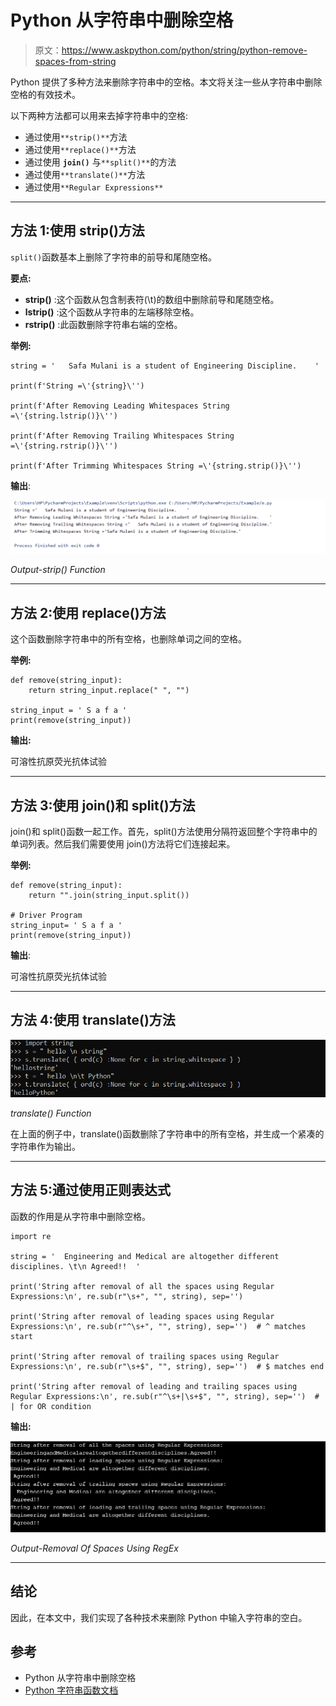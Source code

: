 # Python 从字符串中删除空格

> 原文：<https://www.askpython.com/python/string/python-remove-spaces-from-string>

Python 提供了多种方法来删除字符串中的空格。本文将关注一些从字符串中删除空格的有效技术。

以下两种方法都可以用来去掉字符串中的空格:

*   通过使用`**strip()**`方法
*   通过使用`**replace()**`方法
*   通过使用 **`join()`** 与`**split()**`的方法
*   通过使用`**translate()**`方法
*   通过使用`**Regular Expressions**`

* * *

## 方法 1:使用 strip()方法

`split()`函数基本上删除了字符串的前导和尾随空格。

**要点:**

*   **strip()** :这个函数从包含制表符(\t)的数组中删除前导和尾随空格。
*   **lstrip()** :这个函数从字符串的左端移除空格。
*   **rstrip()** :此函数删除字符串右端的空格。

**举例:**

```
string = '   Safa Mulani is a student of Engineering Discipline.    '

print(f'String =\'{string}\'')

print(f'After Removing Leading Whitespaces String =\'{string.lstrip()}\'')

print(f'After Removing Trailing Whitespaces String =\'{string.rstrip()}\'')

print(f'After Trimming Whitespaces String =\'{string.strip()}\'')

```

**输出**:

![Output Strip Function](img/f91c8112f96bbd90faff437dc5f9d16a.png)

*Output-strip() Function*

* * *

## 方法 2:使用 replace()方法

这个函数删除字符串中的所有空格，也删除单词之间的空格。

**举例:**

```
def remove(string_input): 
    return string_input.replace(" ", "") 

string_input = ' S a f a '
print(remove(string_input)) 

```

**输出:**

可溶性抗原荧光抗体试验

* * *

## 方法 3:使用 join()和 split()方法

join()和 split()函数一起工作。首先，split()方法使用分隔符返回整个字符串中的单词列表。然后我们需要使用 join()方法将它们连接起来。

**举例:**

```
def remove(string_input): 
    return "".join(string_input.split()) 

# Driver Program 
string_input= ' S a f a '
print(remove(string_input))

```

**输出**:

可溶性抗原荧光抗体试验

* * *

## 方法 4:使用 translate()方法

![Translate Function](img/4d5abacf087a63304d3d75f9d1feeacf.png)

*translate() Function*

在上面的例子中，translate()函数删除了字符串中的所有空格，并生成一个紧凑的字符串作为输出。

* * *

## 方法 5:通过使用正则表达式

函数的作用是从字符串中删除空格。

```
import re

string = '  Engineering and Medical are altogether different disciplines. \t\n Agreed!!  '

print('String after removal of all the spaces using Regular Expressions:\n', re.sub(r"\s+", "", string), sep='') 

print('String after removal of leading spaces using Regular Expressions:\n', re.sub(r"^\s+", "", string), sep='')  # ^ matches start

print('String after removal of trailing spaces using Regular Expressions:\n', re.sub(r"\s+$", "", string), sep='')  # $ matches end

print('String after removal of leading and trailing spaces using Regular Expressions:\n', re.sub(r"^\s+|\s+$", "", string), sep='')  # | for OR condition

```

**输出:**

![Output Removal Of Spaces Using RegEx](img/5a7539d06ece16d50ddb29d40c61ad7e.png)

*Output-Removal Of Spaces Using RegEx*

* * *

## 结论

因此，在本文中，我们实现了各种技术来删除 Python 中输入字符串的空白。

## 参考

*   Python 从字符串中删除空格
*   [Python 字符串函数文档](https://docs.python.org/3/library/string.html)